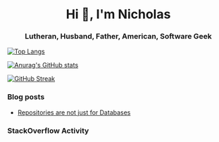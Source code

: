 <h1 align="center">Hi 👋, I'm Nicholas</h1>
<h3 align="center">Lutheran, Husband, Father, American, Software Geek</h3>

[![Top Langs](https://github-readme-stats.vercel.app/api/top-langs/?username=ndrone&theme=solarized-dark&layout=compact)](https://github.com/anuraghazra/github-readme-stats)

[![Anurag's GitHub stats](https://github-readme-stats.vercel.app/api?username=ndrone&theme=solarized-dark&show_icons=true)](https://github.com/anuraghazra/github-readme-stats)

[![GitHub Streak](http://github-readme-streak-stats.herokuapp.com?user=ndrone&theme=solarized-dark&date_format=M%20j%5B%2C%20Y%5D)](https://git.io/streak-stats)

### Blog posts
<!-- BLOG-POST-LIST:START -->
- [Repositories are not just for Databases](https://dev.to/ndrone/repositories-are-not-just-for-databases-4a85)
<!-- BLOG-POST-LIST:END -->

### StackOverflow Activity
<!-- STACKOVERFLOW:START -->
<!-- STACKOVERFLOW:END -->
